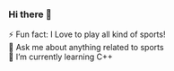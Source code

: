 ### Hi there 👋
⚡ Fun fact: I Love to play all kind of sports! <br>
💬 Ask me about anything related to sports <br>
🌱 I’m currently learning C++

<!--
**anujkumar1000/anujkumar1000** is a ✨ _special_ ✨ repository because its `README.md` (this file) appears on your GitHub profile.

Here are some ideas to get you started:

- 🔭 I’m currently working on ...
- 🌱 I’m currently learning ...
- 👯 I’m looking to collaborate on ...
- 🤔 I’m looking for help with ...
- 💬 Ask me about ...
- 📫 How to reach me: ...
- 😄 Pronouns: ...
- ⚡ Fun fact: ...
-->
